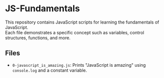 # JS-Fundamentals

This repository contains JavaScript scripts for learning the fundamentals of JavaScript.  
Each file demonstrates a specific concept such as variables, control structures, functions, and more.

## Files

- `0-javascript_is_amazing.js`: Prints "JavaScript is amazing" using `console.log` and a constant variable.
